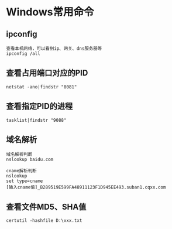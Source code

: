 # Windows常用命令

## ipconfig

```
查看本机网络，可以看到ip、网关、dns服务器等
ipconfig /all
```

## 查看占用端口对应的PID

```
netstat -ano|findstr "8081"
```

## 查看指定PID的进程

```
tasklist|findstr "9088"
```

## 域名解析

```
域名解析判断
nslookup baidu.com

cname解析判断
nslookup
set type=cname
[输入cname值]_B289519E599FA48911123F1D945EE493.suban1.cqxx.com
```

## 查看文件MD5、SHA值

`certutil -hashfile D:\xxx.txt`

